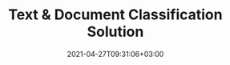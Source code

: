 ---
############################# Static ############################
layout: "product"
date: 2021-04-27T09:31:06+03:00
draft: false

############################# Head ############################
head_title: "Document & Text Classification Cloud Solution | GroupDocs"
head_description: "REST APIs for documents and text classification as per IAB-2, Documents & Sentiment taxonomy. Supports DOC DOCX of MS Word, ODT OTT of OpenOffice, PDF and other formats."

############################# Header ############################
title: "Text & Document Classification Solution"
description: "Integrate with multiple platforms to classify the text and documents online with IAB-2, Documents, and Sentiment taxonomy."

############################# APIs ###############################
apis:
  enable: true

  api:
    # api loop
    - title: "GroupDocs.Classification Cloud APIs Include"
      link: "https://sdks.groupdocs.cloud/classification/family"
      label: "View All Cloud APIs"
      api_product:
        # api_product loop
        - link: "https://sdks.groupdocs.cloud/classification/curl/"
          img_alt: "GroupDocs.Classification Cloud for cURL"
          image: "https://www.groupdocs.cloud/templates/groupdocscloud/images/sdk/272x272/groupdocs_viewer-for-curl.png"
          product: "GroupDocs.Classification"
          platform: "cURL"
          content: "Do not worry about the platform, just send a REST API call to classify the text and MS Word, OpenOffice, PDF documents from devices capable of executing cURL commands."

        # api_product loop
        - link: "https://sdks.groupdocs.cloud/classification/net/"
          img_alt: "GroupDocs.Classification Cloud SDK for .NET"
          image: "https://www.groupdocs.cloud/templates/groupdocscloud/images/sdk/272x272/groupdocs_viewer-for-net.png"
          product: "GroupDocs.Classification"
          platform: ".NET"
          content: "Open source cloud SDK designed for .NET developers to use GroupDocs.Classification REST APIs."


    # api loop
    - title: "GroupDocs.Classification On Premise APIs Include"
      link: "/classification"
      label: "View All On Premise APIs"
      api_product:
        # api_product loop
        - link: "https://products.groupdocs.app/classification/net/"
          img_alt: "GroupDocs.Classification for .NET"
          image: "https://www.groupdocs.cloud/templates/groupdocs/images/product-logos/90x90/groupdocs-splitter-net.png"
          product: "GroupDocs.Classification for"
          platform: ".NET"
          content: "Develop .NET applications with documents and text categorization features to analyze & extract content without using any external tool."

        

    # api loop
    - title: "GroupDocs.Classification Cross Platform Apps Include"
      link: "https://products.groupdocs.app/classification/family"
      label: "View All Cross Platform Apps"
      api_product:
        # api_product loop
        - link: "https://products.groupdocs.app/classification/total"
          img_alt: "GroupDocs.Classification Total"
          image: "https://www.aspose.cloud/templates/asposeapp/images/products/logo/aspose_viewer-app.png"
          product: "GroupDocs.Classification"
          platform: "Total"
          content: "Try the free app to classify Microsoft Word, OpenOffice, PDF, TXT & RTF files online."

        # api_product loop
        - link: "https://products.groupdocs.app/classification/docx"
          img_alt: "GroupDocs.Classification DOCX"
          image: "https://www.aspose.cloud/templates/groupdocsapp/images/products/logo/groupdocs_words-app.png"
          product: "GroupDocs.Classification"
          platform: "DOCX"
          content: "Classify DOCX documents based on IAB-2 or documents taxonomies."

        # api_product loop
        - link: "https://products.groupdocs.app/classification/pdf"
          img_alt: "GroupDocs.Classification PDF"
          image: "https://www.aspose.cloud/templates/groupdocsapp/images/products/logo/groupdocs_pdf-app.png"
          product: "GroupDocs.Classification"
          platform: "PDF"
          content: "Categorize PDF documents online with IAB-2 or documents taxonomies."

############################# Testimonials ###############################
testimonials:
  link: "https://products.groupdocs.app/classification/pdf"
  enable: false
  bg_color: "bg-gray"

  testimonial:
    # testimonial item loop
    - name: "Margot Baill"
      designation: "Product Development Director at Hireology"
      content: "Integrating GroupDocs.Classification for Cloud API was simple with their fantastic Ruby SDK. There aren't that many companies out there who are willing to work with us on what we want. It's a great partnership."

    # testimonial item loop
    - name: "Mats Oustad"
      designation: "Senior Consultant/Partner at Novanet AS"
      content: "After implementing and using GroupDocs.Classification for .NET in the project it looks to be working very well. I have tested with a lot of documents and so far so good. Everything I've thrown at it renders nicely and looks just as good as it would in a PDF classification or MS Word."
              
    # testimonial item loop
    - name: "Martin Lasarga"
      designation: "Product Manager at Axentria ECM by G.S.I."
      content: "Excellent service and excellent products. They were extremely helpful and responsive during the GroupDocs.Classification for .NET implementation process, can't recommend them highly enough."

############################# Back to top ###############################
back_to_top:
  enable: true
---